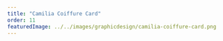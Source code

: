 ```yaml
---
title: "Camilia Coiffure Card"
order: 11
featuredImage: ../../images/graphicdesign/camilia-coiffure-card.png
---
```


